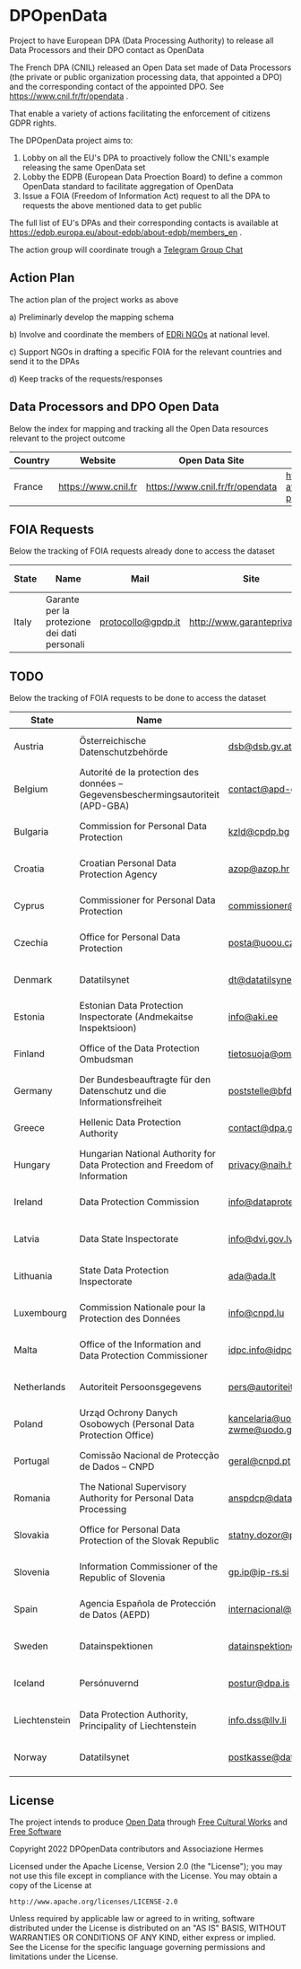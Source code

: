 # DPOpenData
Project to have European DPA (Data Processing Authority) to release all Data Processors and their DPO contact as OpenData

The French DPA (CNIL) released an Open Data set made of Data Processors (the private or public organization processing data, that appointed a DPO) and the corresponding contact of the appointed DPO. See https://www.cnil.fr/fr/opendata .

That enable a variety of actions facilitating the enforcement of citizens GDPR rights.

The DPOpenData project aims to:

1. Lobby on all the EU's DPA to proactively follow the CNIL's example releasing the same OpenData set
2. Lobby the EDPB (European Data Proection Board) to define a common OpenData standard to facilitate aggregation of OpenData
2. Issue a FOIA (Freedom of Information Act) request to all the DPA to requests the above mentioned data to get public

The full list of EU's DPAs and their corresponding contacts is available at https://edpb.europa.eu/about-edpb/about-edpb/members_en .

The action group will coordinate trough a [Telegram Group Chat](https://t.me/DPOpenData)

## Action Plan
The action plan of the project works as above

a) Preliminarly develop the mapping schema

b) Involve and coordinate the members of [EDRi NGOs](https://edri.org/about-us/our-network/) at national level.

c) Support NGOs in drafting a specific FOIA for the relevant countries and send it to the DPAs

d) Keep tracks of the requests/responses 


## Data Processors and DPO Open Data
Below the index for mapping and tracking all the Open Data resources relevant to the project outcome

| Country | Website | Open Data Site | Open Data Feed|
|---------|---------|----------------|---------------|
| France | https://www.cnil.fr | https://www.cnil.fr/fr/opendata | https://www.data.gouv.fr/fr/datasets/organismes-ayant-designe-un-e-delegue-e-a-la-protection-des-donnees-dpd-dpo/


## FOIA Requests

Below the tracking of FOIA requests already done to access the dataset

| State | Name | Mail | Site | FOIA Request | Date | Who |
|-------|------|------|------|--------------|------|-----|
| Italy | Garante per la protezione dei dati personali | protocollo@gpdp.it | http://www.garanteprivacy.it/ | [IT-FOIA-06-08-2022.md](IT-FOIA-06-08-2022.md) | 06-08-2022 | Hermes Center |


## TODO

Below the tracking of FOIA requests to be done to access the dataset

| State | Name | Mail | Site | FOIA Request | Date | Who |
|-------|------|------|------|--------------|------|-----|
| Austria | Österreichische Datenschutzbehörde | dsb@dsb.gv.at | http://www.dsb.gv.at/ | [AT-FOIA-TEMPLATE.md](AT-FOIA-TEMPLATE.md) | XX-XX-2022 | GO/Person requesting it |
| Belgium | Autorité de la protection des données – Gegevensbeschermingsautoriteit (APD-GBA) | contact@apd-gba.be | https://www.autoriteprotectiondonnees.be/ – https://www.gegevensbeschermingsautoriteit.be/ | [BE-FOIA-TEMPLATE.md](BE-FOIA-TEMPLATE.md) | XX-XX-2022 | GO/Person requesting it |
| Bulgaria | Commission for Personal Data Protection | kzld@cpdp.bg | https://www.cpdp.bg/ | [BG-FOIA-TEMPLATE.md](BG-FOIA-TEMPLATE.md) | XX-XX-2022 | GO/Person requesting it |
| Croatia | Croatian Personal Data Protection Agency | azop@azop.hr | http://www.azop.hr/ | [HR-FOIA-TEMPLATE.md](HR-FOIA-TEMPLATE.md) | XX-XX-2022 | GO/Person requesting it |
| Cyprus | Commissioner for Personal Data Protection | commissioner@dataprotection.gov.cy | http://www.dataprotection.gov.cy/ | [CY-FOIA-TEMPLATE.md](CY-FOIA-TEMPLATE.md) | XX-XX-2022 | GO/Person requesting it |
| Czechia | Office for Personal Data Protection | posta@uoou.cz | http://www.uoou.cz/ | [CZ-FOIA-TEMPLATE.md](CZ-FOIA-TEMPLATE.md) | XX-XX-2022 | GO/Person requesting it |
| Denmark | Datatilsynet | dt@datatilsynet.dk | http://www.datatilsynet.dk/ | [DK-FOIA-TEMPLATE.md](DK-FOIA-TEMPLATE.md) | XX-XX-2022 | GO/Person requesting it |
| Estonia | Estonian Data Protection Inspectorate (Andmekaitse Inspektsioon) | info@aki.ee | http://www.aki.ee/ | [EE-FOIA-TEMPLATE.md](EE-FOIA-TEMPLATE.md) | XX-XX-2022 | GO/Person requesting it |
| Finland | Office of the Data Protection Ombudsman | tietosuoja@om.fi | http://www.tietosuoja.fi/en/ | [FI-FOIA-TEMPLATE.md](FI-FOIA-TEMPLATE.md) | XX-XX-2022 | GO/Person requesting it |
| Germany | Der Bundesbeauftragte für den Datenschutz und die Informationsfreiheit | poststelle@bfdi.bund.de | http://www.bfdi.bund.de/ | [DE-FOIA-TEMPLATE.md](DE-FOIA-TEMPLATE.md) | XX-XX-2022 | GO/Person requesting it |
| Greece | Hellenic Data Protection Authority | contact@dpa.gr | http://www.dpa.gr/ | [GR-FOIA-TEMPLATE.md](GR-FOIA-TEMPLATE.md) | XX-XX-2022 | GO/Person requesting it |
| Hungary | Hungarian National Authority for Data Protection and Freedom of Information | privacy@naih.hu | http://www.naih.hu/ | [HU-FOIA-TEMPLATE.md](HU-FOIA-TEMPLATE.md) | XX-XX-2022 | GO/Person requesting it |
| Ireland | Data Protection Commission | info@dataprotection.ie | http://www.dataprotection.ie/ | [IE-FOIA-TEMPLATE.md](IE-FOIA-TEMPLATE.md) | XX-XX-2022 | GO/Person requesting it |
| Latvia | Data State Inspectorate | info@dvi.gov.lv | http://www.dvi.gov.lv/ | [LV-FOIA-TEMPLATE.md](LV-FOIA-TEMPLATE.md) | XX-XX-2022 | GO/Person requesting it |
| Lithuania | State Data Protection Inspectorate | ada@ada.lt | http://www.ada.lt/ | [LT-FOIA-TEMPLATE.md](LT-FOIA-TEMPLATE.md) | XX-XX-2022 | GO/Person requesting it |
| Luxembourg | Commission Nationale pour la Protection des Données | info@cnpd.lu | http://www.cnpd.lu/ | [LU-FOIA-TEMPLATE.md](LU-FOIA-TEMPLATE.md) | XX-XX-2022 | GO/Person requesting it |
| Malta | Office of the Information and Data Protection Commissioner | idpc.info@idpc.org.mt | http://www.idpc.org.mt/ | [MT-FOIA-TEMPLATE.md](MT-FOIA-TEMPLATE.md) | XX-XX-2022 | GO/Person requesting it |
| Netherlands | Autoriteit Persoonsgegevens | pers@autoriteitpersoonsgegevens.nl | https://autoriteitpersoonsgegevens.nl/nl | [NL-FOIA-TEMPLATE.md](NL-FOIA-TEMPLATE.md) | XX-XX-2022 | GO/Person requesting it |
| Poland | Urząd Ochrony Danych Osobowych (Personal Data Protection Office) | kancelaria@uodo.gov.pl; zwme@uodo.gov.pl | https://uodo.gov.pl/ | [PL-FOIA-TEMPLATE.md](PL-FOIA-TEMPLATE.md) | XX-XX-2022 | GO/Person requesting it |
| Portugal | Comissão Nacional de Protecção de Dados – CNPD | geral@cnpd.pt | http://www.cnpd.pt/ | [PT-FOIA-TEMPLATE.md](PT-FOIA-TEMPLATE.md) | XX-XX-2022 | GO/Person requesting it |
| Romania | The National Supervisory Authority for Personal Data Processing | anspdcp@dataprotection.ro | http://www.dataprotection.ro/ | [RO-FOIA-TEMPLATE.md](RO-FOIA-TEMPLATE.md) | XX-XX-2022 | GO/Person requesting it |
| Slovakia | Office for Personal Data Protection of the Slovak Republic | statny.dozor@pdp.gov.sk | http://www.dataprotection.gov.sk/ | [SK-FOIA-TEMPLATE.md](SK-FOIA-TEMPLATE.md) | XX-XX-2022 | GO/Person requesting it |
| Slovenia | Information Commissioner of the Republic of Slovenia | gp.ip@ip-rs.si | https://www.ip-rs.si/ | [SI-FOIA-TEMPLATE.md](SI-FOIA-TEMPLATE.md) | XX-XX-2022 | GO/Person requesting it |
| Spain | Agencia Española de Protección de Datos (AEPD) | internacional@aepd.es | https://www.aepd.es/ | [ES-FOIA-TEMPLATE.md](ES-FOIA-TEMPLATE.md) | XX-XX-2022 | GO/Person requesting it |
| Sweden | Datainspektionen | datainspektionen@datainspektionen.se | http://www.datainspektionen.se/ | [SE-FOIA-TEMPLATE.md](SE-FOIA-TEMPLATE.md) | XX-XX-2022 | GO/Person requesting it |
| Iceland | Persónuvernd | postur@dpa.is | https://www.personuvernd.is or https://www.dpa.is | [IS-FOIA-TEMPLATE.md](IS-FOIA-TEMPLATE.md) | XX-XX-2022 | GO/Person requesting it |
| Liechtenstein | Data Protection Authority, Principality of Liechtenstein | info.dss@llv.li | https://www.datenschutzstelle.li | [LI-FOIA-TEMPLATE.md](LI-FOIA-TEMPLATE.md) | XX-XX-2022 | GO/Person requesting it |
| Norway | Datatilsynet | postkasse@datatilsynet.no | www.datatilsynet.no | [NO-FOIA-TEMPLATE.md](NO-FOIA-TEMPLATE.md) | XX-XX-2022 | GO/Person requesting it |




## License

The project intends to produce [Open Data](https://opendefinition.org/) through [Free Cultural Works](https://freedomdefined.org/Definition) and [Free Software](https://www.gnu.org/philosophy/free-sw.html)

Copyright 2022 DPOpenData contributors and Associazione Hermes

Licensed under the Apache License, Version 2.0 (the "License");
you may not use this file except in compliance with the License.
You may obtain a copy of the License at

    http://www.apache.org/licenses/LICENSE-2.0

Unless required by applicable law or agreed to in writing, software
distributed under the License is distributed on an "AS IS" BASIS,
WITHOUT WARRANTIES OR CONDITIONS OF ANY KIND, either express or implied.
See the License for the specific language governing permissions and
limitations under the License.
